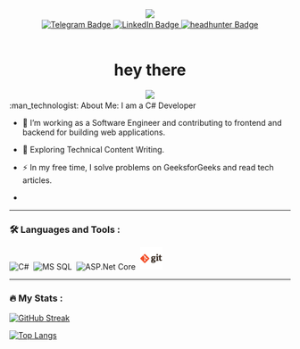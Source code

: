 <div id="header" align="center">
  <img src="https://media.giphy.com/media/26tn33aiTi1jkl6H6/giphy.gif" width="500"/>
</div>
<div id="badges"  align="center">
    <a href="https://t.me/water_god">
    <img src="https://img.shields.io/badge/Telegram-blue?style=for-the-badge&logo=telegram&logoColor=white" alt="Telegram Badge"/>
  </a>
  <a href="your-linkedin-URL">
    <img src="https://img.shields.io/badge/LinkedIn-blue?style=for-the-badge&logo=linkedin&logoColor=white" alt="LinkedIn Badge"/>
  </a>
  <a href=https://hh.ru/resume/bb8e3cf1ff09ae719d0039ed1f666f79765257>
    <img src="https://img.shields.io/badge/headhunter-red?style=for-the-badge&logo=headhunter&logoColor=white" alt="headhunter Badge"/>
  </a>
  <br/><img src="https://komarev.com/ghpvc/?username=DamirSabirov&style=flat-square&color=blue" alt=""/>
<h1>
  hey there
</h1>
</div >

<div align="center">
  <img src="https://media.giphy.com/media/yPRo73ILrGjny/giphy-downsized-large.gif" width="100"/>
</div>
:man_technologist: About Me: I am a C# Developer <br/>

- :telescope: I’m working as a Software Engineer and contributing to frontend and backend for building web applications.

- :seedling: Exploring Technical Content Writing.

- :zap: In my free time, I solve problems on GeeksforGeeks and read tech articles.
- 
---
### :hammer_and_wrench: Languages and Tools :
<div>
  <img src="https://cdn.cdnlogo.com/logos/c/27/c.svg" title="C#" alt="C#" width="40" height="40"/>&nbsp;
  <img src="https://symbols.getvecta.com/stencil_28/61_sql-database-generic.90b41636a8.svg" title="MS SQL" alt="MS SQL" width="40" height="40"/>&nbsp;
  <img src="https://upload.wikimedia.org/wikipedia/commons/thumb/e/ee/.NET_Core_Logo.svg/512px-.NET_Core_Logo.svg.png" title="ASP.Net Core" alt="ASP.Net Core" width="40" height="40"/>&nbsp;
  <img src="https://github.com/devicons/devicon/blob/master/icons/git/git-original-wordmark.svg" title="Git" **alt="Git" width="40" height="40"/>
</div>

---
### :fire: My Stats :
[![GitHub Streak](http://github-readme-streak-stats.herokuapp.com?user=DamirSabirov&theme=dark&background=000000)](https://git.io/streak-stats)

[![Top Langs](https://github-readme-stats.vercel.app/api/top-langs/?username=DamirSabirov)](https://github.com/anuraghazra/github-readme-stats)
